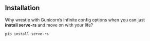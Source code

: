 ## Installation  

Why wrestle with Gunicorn’s infinite config options when you can just **install serve-rs** and move on with your life?  

```bash  
pip install serve-rs  
```  


